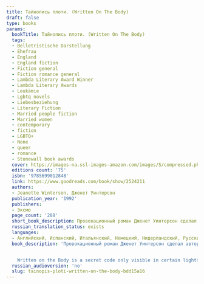 ```yaml
---
title: Тайнопись плоти. (Written On The Body)
draft: false
type: books
params:
  bookTitle: Тайнопись плоти. (Written On The Body)
  tags:
  - Belletristische Darstellung
  - Ehefrau
  - England
  - England fiction
  - Fiction general
  - Fiction romance general
  - Lambda Literary Award Winner
  - Lambda Literary Awards
  - Leukämie
  - Lgbtq novels
  - Liebesbeziehung
  - Literary Fiction
  - Married people fiction
  - Married women
  - contemporary
  - fiction
  - LGBTQ+
  - None
  - queer
  - romance
  - Stonewall book awards
  cover: https://images-na.ssl-images-amazon.com/images/S/compressed.photo.goodreads.com/books/1172273088i/158507.jpg, https://images-na.ssl-images-amazon.com/images/S/compressed.photo.goodreads.com/books/1203534997i/2524211.jpg
  editions count: '75'
  isbn: '9785699012848'
  link: https://www.goodreads.com/book/show/2524211
  authors:
  - Jeanette Winterson, Дженет Уинтерсон
  publication_year: '1992'
  publishers:
  - Эксмо
  page_count: '288'
  short_book_description: Провокационный роман Дженет Уинтерсон сделал автора одним из самых популярных и противоречивых писателей Англии. У рассказчика нет ни имени, ни пола — есть лишь романтическая страсть к замужней женщине…
  russian_translation_status: exists
  languages:
  - Английский, Испанский, Итальянский, Немецкий, Нидерландский, Русский, Турецкий
  book_description: 'Провокационный роман Дженет Уинтерсон сделал автора одним из самых популярных и противоречивых писателей Англии. У рассказчика нет ни имени, ни пола — есть лишь романтическая страсть к замужней женщине. «Тайнопись плоти» — один из самых оригинальных романов XX века — впервые публикуется на русском языке.


    Written on the Body is a secret code only visible in certain lights: the accumulation of a lifetime gather there. In places the palimpsest is so heavily worked that the letters feel like braille. I like to keep my body rolled away from prying eyes, never unfold too much, tell the whole story. I didn''t know that Louise would have reading hands. She has translated me into her own book.'
  russian_audioversion: 'no'
  slug: tainopis-ploti-written-on-the-body-bdd15a16
---
```

